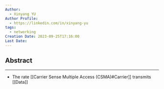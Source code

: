 ```yaml
---
Author:
  - Xinyang YU
Author Profile:
  - https://linkedin.com/in/xinyang-yu
tags:
  - networking
Creation Date: 2023-09-25T17:16:00
Last Date:
---
```

## Abstract
---
- The rate [[Carrier Sense Multiple Access (CSMA)#Carrier]] transmits [[Data]]